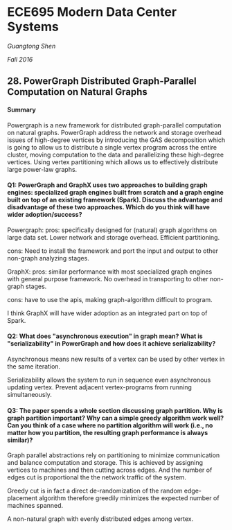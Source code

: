 # ECE695 Modern Data Center Systems

*Guangtong Shen*

*Fall 2016*

## 28. PowerGraph Distributed Graph-Parallel Computation on Natural Graphs

#### Summary

Powergraph is a new framework for distributed graph-parallel computation on natural graphs.
PowerGraph address the network and storage overhead issues of high-degree vertices by introducing the GAS decomposition which is going to allow us to distribute a single vertex program across the entire cluster, moving computation to the data and parallelizing these high-degree vertices. Using vertex partitioning which allows us to effectively distribute large power-law graphs. 

#### Q1: PowerGraph and GraphX uses two approaches to building graph engines: specialized graph engines built from scratch and a graph engine built on top of an existing framework (Spark). Discuss the advantage and disadvantage of these two approaches. Which do you think will have wider adoption/success?

Powergraph:
pros: specifically designed for (natural) graph algorithms on large data set. Lower network and storage overhead. Efficient partitioning.

cons: Need to install the framework and port the input and output to other non-graph analyzing stages.

GraphX:
pros: similar performance with most specialized graph engines with general purpose framework. No overhead in transporting to other non-graph stages.

cons: have to use the apis, making graph-algorithm difficult to program.

I think GraphX will have wider adoption as an integrated part on top of Spark.


#### Q2: What does "asynchronous execution" in graph mean? What is "serializability" in PowerGraph and how does it achieve serializability?

Asynchronous means new results of a vertex can be used by other vertex in the same iteration.

Serializability allows the system to run in sequence even asynchronous updating vertex.
Prevent adjacent vertex-programs from running simultaneously.


#### Q3: The paper spends a whole section discussing graph partition. Why is graph partition important? Why can a simple greedy algorithm work well? Can you think of a case where no partition algorithm will work (i.e., no matter how you partition, the resulting graph performance is always similar)?

Graph parallel abstractions rely on partitioning to minimize communication and balance computation and storage. This is achieved by assigning vertices to machines and then cutting across edges. And the number of edges cut is proportional the the network traffic of the system.

Greedy cut is in fact a direct de-randomization of the random edge-placement algorithm therefore greedily minimizes the expected number of machines spanned. 

A non-natural graph with evenly distributed edges among vertex.

